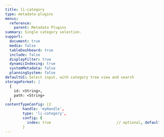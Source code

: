 ```yaml
---
title: li-category
type: metadata-plugins
menus:
  reference:
    parent: Metadata Plugins
summary: Single category selection.
support:
  document: true
  media: false
  tableDashboard: true
  include: false
  displayFilter: true
  dynamicIndexing: true
  systemMetadata: false
  planningSystem: false
defaultUI: Select input, with category tree view and search
storageFormat: |
  {
    id: <String>,
    path: <String>
  }
contentTypeConfig: |2
        handle: 'myHandle',
        type: 'li-category',
        config: {
          index: true                              // optional, default: false, added in {{< release "release-2023-07" >}}
        }
---
```

